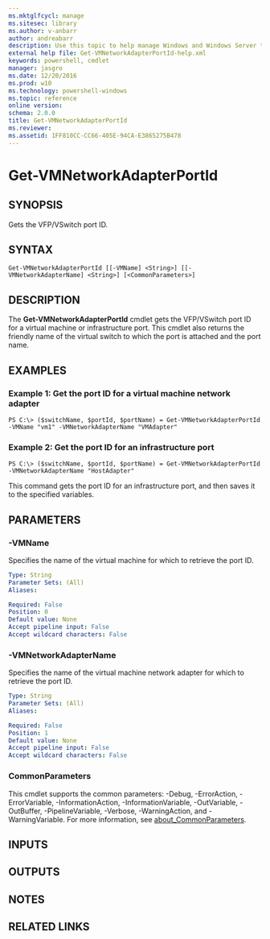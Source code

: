 ```yaml
---
ms.mktglfcycl: manage
ms.sitesec: library
ms.author: v-anbarr
author: andreabarr
description: Use this topic to help manage Windows and Windows Server technologies with Windows PowerShell.
external help file: Get-VMNetworkAdapterPortId-help.xml
keywords: powershell, cmdlet
manager: jasgro
ms.date: 12/20/2016
ms.prod: w10
ms.technology: powershell-windows
ms.topic: reference
online version: 
schema: 2.0.0
title: Get-VMNetworkAdapterPortId
ms.reviewer:
ms.assetid: 1FF810CC-CC66-405E-94CA-E3865275B478
---
```


# Get-VMNetworkAdapterPortId

## SYNOPSIS
Gets the VFP/VSwitch port ID.

## SYNTAX

```
Get-VMNetworkAdapterPortId [[-VMName] <String>] [[-VMNetworkAdapterName] <String>] [<CommonParameters>]
```

## DESCRIPTION
The **Get-VMNetworkAdapterPortId** cmdlet gets the VFP/VSwitch port ID for a virtual machine or infrastructure port.
This cmdlet also returns the friendly name of the virtual switch to which the port is attached and the port name.

## EXAMPLES

### Example 1: Get the port ID for a virtual machine network adapter
```
PS C:\> ($switchName, $portId, $portName) = Get-VMNetworkAdapterPortId -VMName "vm1" -VMNetworkAdapterName "VMAdapter"
```

### Example 2: Get the port ID for an infrastructure port
```
PS C:\> ($switchName, $portId, $portName) = Get-VMNetworkAdapterPortId -VMNetworkAdapterName "HostAdapter"
```

This command gets the port ID for an infrastructure port, and then saves it to the specified variables.

## PARAMETERS

### -VMName
Specifies the name of the virtual machine for which to retrieve the port ID.

```yaml
Type: String
Parameter Sets: (All)
Aliases: 

Required: False
Position: 0
Default value: None
Accept pipeline input: False
Accept wildcard characters: False
```

### -VMNetworkAdapterName
Specifies the name of the virtual machine network adapter for which to retrieve the port ID.

```yaml
Type: String
Parameter Sets: (All)
Aliases: 

Required: False
Position: 1
Default value: None
Accept pipeline input: False
Accept wildcard characters: False
```

### CommonParameters
This cmdlet supports the common parameters: -Debug, -ErrorAction, -ErrorVariable, -InformationAction, -InformationVariable, -OutVariable, -OutBuffer, -PipelineVariable, -Verbose, -WarningAction, and -WarningVariable. For more information, see [about_CommonParameters](http://go.microsoft.com/fwlink/?LinkID=113216).

## INPUTS

## OUTPUTS

## NOTES

## RELATED LINKS

